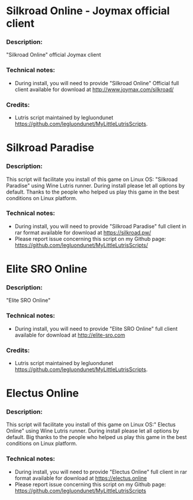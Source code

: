 # Silkroad Online - Joymax official client

### Description:
"Silkroad Online" official Joymax client
### Technical notes:
- During install, you will need to provide "Silkroad Online" Official full client available for download at http://www.joymax.com/silkroad/
### Credits:
- Lutris script maintained by legluondunet https://github.com/legluondunet/MyLittleLutrisScripts.


# Silkroad Paradise

### Description:
This script will facilitate you install of this game on Linux OS:
"Silkroad Paradise" using Wine Lutris runner.
During install please let all options by default.
Thanks to the people who helped us play this game in the best conditions on Linux platform.

### Technical notes:
- During install, you will need to provide "Silkroad Paradise" full client in rar format available for download at https://silkroad.pw/
- Please report issue concerning this script on my Github page:
https://github.com/legluondunet/MyLittleLutrisScripts/


# Elite SRO Online
### Description:
"Elite SRO Online"
### Technical notes:
- During install, you will need to provide "Elite SRO Online" full client available for download at http://elite-sro.com
### Credits:
- Lutris script maintained by legluondunet https://github.com/legluondunet/MyLittleLutrisScripts.


# Electus Online

### Description:
This script will facilitate you install of this game on Linux OS:"
Electus Online" using Wine Lutris runner.
During install please let all options by default.
Big thanks to the people who helped us play this game in the best conditions on Linux platform.

### Technical notes:
- During install, you will need to provide "Electus Online" full client in rar format available for download at https://electus.online
- Please report issue concerning this script on my Github page:
https://github.com/legluondunet/MyLittleLutrisScripts

